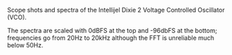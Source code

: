 Scope shots and spectra of the Intellijel Dixie 2 Voltage Controlled Oscillator (VCO).

The spectra are scaled with 0dBFS at the top and -96dbFS at the bottom; frequencies
go from 20Hz to 20kHz although the FFT is unreliable much below 50Hz.